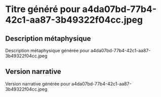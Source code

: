 # Titre généré pour a4da07bd-77b4-42c1-aa87-3b49322f04cc.jpeg

## Description métaphysique
Description métaphysique générée pour a4da07bd-77b4-42c1-aa87-3b49322f04cc.jpeg

## Version narrative
Version narrative générée pour a4da07bd-77b4-42c1-aa87-3b49322f04cc.jpeg
